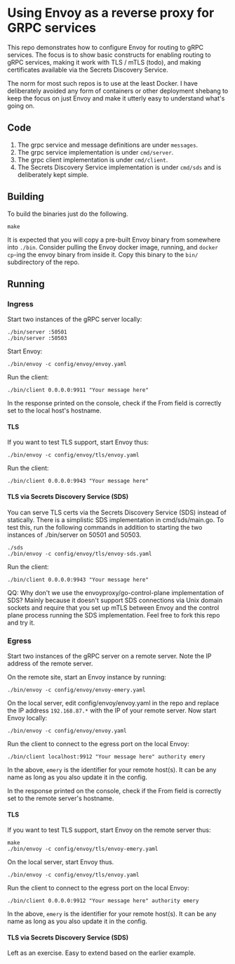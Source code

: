 # Using Envoy as a reverse proxy for GRPC services

This repo demonstrates how to configure Envoy for routing to gRPC services.
The focus is to show basic constructs for enabling routing to gRPC services,
making it work with TLS / mTLS (todo), and making certificates available via
the Secrets Discovery Service.

The norm for most such repos is to use at the least Docker. I have deliberately
avoided any form of containers or other deployment shebang to keep the focus
on just Envoy and make it utterly easy to understand what's going on.

## Code
1. The grpc service and message definitions are under `messages`.
2. The grpc service implementation is under `cmd/server`.
3. The grpc client implementation is under `cmd/client`.
4. The Secrets Discovery Service implementation is under `cmd/sds` and is
deliberately kept simple.


## Building
To build the binaries just do the following.

    make

It is expected that you will copy a pre-built Envoy binary from somewhere into
`./bin`.  Consider pulling the Envoy docker image, running, and `docker cp`-ing
the envoy binary from inside it. Copy this binary to the `bin/` subdirectory of
the repo.

## Running

### Ingress
Start two instances of the gRPC server locally:

    ./bin/server :50501
    ./bin/server :50503

Start Envoy:

    ./bin/envoy -c config/envoy/envoy.yaml

Run the client:

    ./bin/client 0.0.0.0:9911 "Your message here"

In the response printed on the console, check if the From field is correctly set
to the local host's hostname.

#### TLS
If you want to test TLS support, start Envoy thus:

    ./bin/envoy -c config/envoy/tls/envoy.yaml

Run the client:

    ./bin/client 0.0.0.0:9943 "Your message here"

#### TLS via Secrets Discovery Service (SDS)
You can serve TLS certs via the Secrets Discovery Service (SDS) instead of
statically. There is a simplistic SDS implementation in cmd/sds/main.go. To
test this, run the following commands in addition to starting the two
instances of ./bin/server on 50501 and 50503.

	./sds
    ./bin/envoy -c config/envoy/tls/envoy-sds.yaml

Run the client:

    ./bin/client 0.0.0.0:9943 "Your message here"

QQ: Why don't we use the envoyproxy/go-control-plane implementation of SDS?
Mainly because it doesn't support SDS connections via Unix domain sockets
and require that you set up mTLS between Envoy and the control plane process
running the SDS implementation. Feel free to fork this repo and try it.

### Egress
Start two instances of the gRPC server on a remote server. Note the IP
address of the remote server.

On the remote site, start an Envoy instance by running:

    ./bin/envoy -c config/envoy/envoy-emery.yaml

On the local server, edit config/envoy/envoy.yaml in the repo and replace
the IP address `192.168.87.*` with the IP of your remote server. Now start
Envoy locally:

    ./bin/envoy -c config/envoy/envoy.yaml

Run the client to connect to the egress port on the local Envoy:

    ./bin/client localhost:9912 "Your message here" authority emery

In the above, `emery` is the identifier for your remote host(s). It can be any
name as long as you also update it in the config.

In the response printed on the console, check if the From field is correctly set
to the remote server's hostname.

#### TLS
If you want to test TLS support, start Envoy on the remote server thus:

    make
    ./bin/envoy -c config/envoy/tls/envoy-emery.yaml

On the local server, start Envoy thus.

    ./bin/envoy -c config/envoy/tls/envoy.yaml

Run the client to connect to the egress port on the local Envoy:

    ./bin/client 0.0.0.0:9912 "Your message here" authority emery

In the above, `emery` is the identifier for your remote host(s). It can be any
name as long as you also update it in the config.

#### TLS via Secrets Discovery Service (SDS)
Left as an exercise. Easy to extend based on the earlier example.
